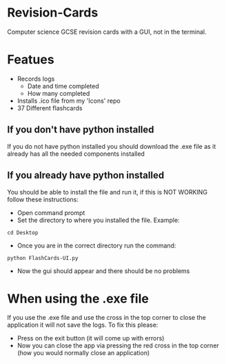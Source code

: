 # Revision-Cards
Computer science GCSE revision cards with a GUI, not in the terminal.

# Featues
- Records logs
    - Date and time completed
    - How many completed
- Installs .ico file from my 'Icons' repo
- 37 Different flashcards

## If you don't have python installed
If you do not have python installed you should download the .exe file as it already has all the needed components installed

## If you already have python installed
You should be able to install the file and run it, if this is NOT WORKING follow these instructions:
- Open command prompt
- Set the directory to where you installed the file. Example:
```text
cd Desktop
```
- Once you are in the correct directory run the command:
```text
python FlashCards-UI.py
```
- Now the gui should appear and there should be no problems

# When using the .exe file
If you use the .exe file and use the cross in the top corner to close the application it will not save the logs. To fix this please:
- Press on the exit button (it will come up with errors)
- Now you can close the app via pressing the red cross in the top corner (how you would normally close an application)

